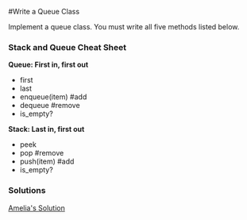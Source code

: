 #Write a Queue Class

Implement a queue class. You must write all five methods listed below. 

### Stack and Queue Cheat Sheet

**Queue: First in, first out**
- first
- last
- enqueue(item) #add
- dequeue #remove
- is_empty?

**Stack: Last in, first out**
- peek
- pop #remove
- push(item) #add
- is_empty?

### Solutions
[Amelia's Solution](https://github.com/adowns01/Intro-to-Whiteboarding-DBC/blob/master/solutions/queue-class-amelia.rb)
